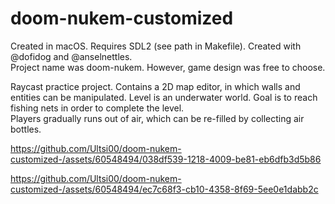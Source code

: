 # doom-nukem-customized  

Created in macOS. Requires SDL2 (see path in Makefile).
Created with @dofidog and @anselnettles.  
Project name was doom-nukem. However, game design was free to choose.  

Raycast practice project. Contains a 2D map editor, in which walls and entities can be manipulated.
Level is an underwater world. Goal is to reach fishing nets in order to complete the level.  
Players gradually runs out of air, which can be re-filled by collecting air bottles.  


https://github.com/Ultsi00/doom-nukem-customized-/assets/60548494/038df539-1218-4009-be81-eb6dfb3d5b86


https://github.com/Ultsi00/doom-nukem-customized-/assets/60548494/ec7c68f3-cb10-4358-8f69-5ee0e1dabb2c

